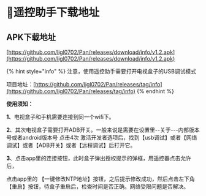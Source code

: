 # 🎈遥控助手下载地址

##  APK下载地址

  [https://github.com/ligl0702/Pan/releases/download/info/v1.2.apk](https://github.com/ligl0702/Pan/releases/download/info/v1.2.apk)

{% hint style="info" %}
 注意，使用遥控助手需要打开电视盒子的USB调试模式

 项目地址：[https://github.com/ligl0702/Pan/releases/tag/info](https://github.com/ligl0702/Pan/releases/tag/info)
{% endhint %}

 **使用须知：**

**1**、电视盒子和手机需要连接到同一个wifi下。

**2**、其次电视盒子需要打开ADB开关。一般来说是需要在设置里--关于---内部版本号或者android版本号 点击4次 激活开发者选项后，找到【usb调试】或者【网络调试】或者【ADB开关】或者【远程调试】后打开它。

**3**、点击app里的连接按钮，此时盒子弹出授权提示的弹框，用遥控器点击允许后，

  点击app里的 【一键修改NTP地址】按钮，之后提示修改成功，然后点击左下角【重启】按钮，待盒子重启后，检查时间是否正确。网络受限问题是否解决。

